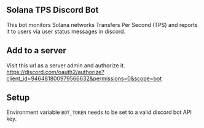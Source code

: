 ## Solana TPS Discord Bot
This bot monitors Solana networks Transfers Per Second (TPS) and reports it to users via user status messages in discord. 

## Add to a server
Visit this url as a server admin and authorize it. 
https://discord.com/oauth2/authorize?client_id=946481800979566632&permissions=0&scope=bot

## Setup
Environment variable `BOT_TOKEN` needs to be set to a valid discord bot API key. 